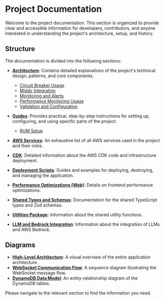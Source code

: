 # Project Documentation

Welcome to the project documentation. This section is organized to provide clear and accessible information for developers, contributors, and anyone interested in understanding the project's architecture, setup, and history.

## Structure

The documentation is divided into the following sections:

-   [**Architecture**](./architecture/): Contains detailed explanations of the project's technical design, patterns, and core components.
    -   [Circuit Breaker Usage](./architecture/CIRCUIT_BREAKER_USAGE.md)
    -   [Middy Integration](./architecture/MIDDY_INTEGRATION.md)
    -   [Monitoring and Alerts](./architecture/MONITORING_AND_ALERTS.md)
    -   [Performance Monitoring Usage](./architecture/PERFORMANCE_MONITORING_USAGE.md)
    -   [Validation and Configuration](./architecture/VALIDATION_AND_CONFIG.md)

-   [**Guides**](./guides/): Provides practical, step-by-step instructions for setting up, configuring, and using specific parts of the project.
    -   [RUM Setup](./guides/RUM_SETUP.md)

-   [**AWS Services**](./AWS_SERVICES.md): An exhaustive list of all AWS services used in the project and their roles.
-   [**CDK**](./CDK.md): Detailed information about the AWS CDK code and infrastructure deployment.
-   [**Deployment Scripts**](./DEPLOYMENT_SCRIPTS.md): Guides and examples for deploying, destroying, and managing the application.
-   [**Performance Optimizations (Web)**](./WEB_PERFORMANCE.md): Details on frontend performance optimizations.
-   [**Shared Types and Schemas**](./TYPES_PACKAGE.md): Documentation for the shared TypeScript types and Zod schemas.
-   [**Utilities Package**](./UTILS_PACKAGE.md): Information about the shared utility functions.
-   [**LLM and Bedrock Integration**](./LLM_AND_BEDROCK.md): Information about the integration of LLMs and AWS Bedrock.

## Diagrams

-   [**High-Level Architecture**](./diagrams/ARCHITECTURE_DIAGRAM.md): A visual overview of the entire application architecture.
-   [**WebSocket Communication Flow**](./diagrams/WEBSOCKET_FLOW_DIAGRAM.md): A sequence diagram illustrating the WebSocket message flow.
-   [**DynamoDB Data Model**](./diagrams/DATA_MODEL_DIAGRAM.md): An entity-relationship diagram of the DynamoDB tables.

Please navigate to the relevant section to find the information you need.
